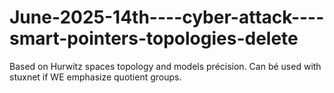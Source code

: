 # June-2025-14th----cyber-attack----smart-pointers-topologies-delete
Based on Hurwitz spaces topology and models précision. Can bé used with stuxnet if WE emphasize quotient groups. 
